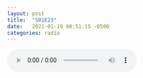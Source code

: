 ```yaml
---
layout: post
title:  "S01E23"
date:   2021-01-19 00:51:15 -0500
categories: radio
---
```

<audio controls="controls">
    <source src="https://sparechange.s3.us-east-2.amazonaws.com/SpareChange-S01E23-011921-2200.mp3" type="audio/mpeg">
</audio>